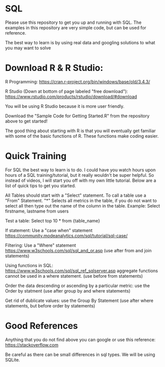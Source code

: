 # SQL
Please use this repository to get you up and running with SQL. The examples in this repository are very simple code, but can be used for reference. 

The best way to learn is by using real data and googling solutions to what you may want to solve 

# Download R & R Studio:
R Programming: https://cran.r-project.org/bin/windows/base/old/3.4.3/

R Studio (Down at bottom of page labeled "free download"): https://www.rstudio.com/products/rstudio/download/#download

You will be using R Studio because it is more user friendly. 

Download the "Sample Code for Getting Started.R" from the repository above to get started!

The good thing about starting with R is that you will eventually get familiar with some of the basic functions of R. These functions make coding easier. 

# Quick Training
For SQL the best way to learn is to do. I could have you watch hours upon hours of a SQL training/tutorial, but it really wouldn't be super helpful. So instead of videos, I will start you off with my own little tutorial. Below are a list of quick tips to get you started.

All Tables should start with a "Select" statement. To call a table use a "From" Statement. "*" Selects all metrics in the table, if you do not want to select all then type out the name of the column in the table. Example: Select firstname, lastname from users

Test a table: Select top 10 * from {table_name}

If statement: Use a "case when" statement https://community.modeanalytics.com/sql/tutorial/sql-case/ 

Filtering: Use a "Where" statement https://www.w3schools.com/sql/sql_and_or.asp (use after from and join statements)
 
Using functions in SQL: https://www.w3schools.com/sql/sql_ref_sqlserver.asp aggregate functions cannot be used in a where statement. (use before from statements)

Order the data descending or ascending by a particular metric: use the Order by statment (use after group by and where statements)

Get rid of dublicate values: use the Group By Statement (use after where statements, but before order by statements)

# Good References
Anything that you do not find above you can google or use this reference: https://stackoverflow.com 

Be careful as there can be small differences in sql types. We will be using SQLite.
